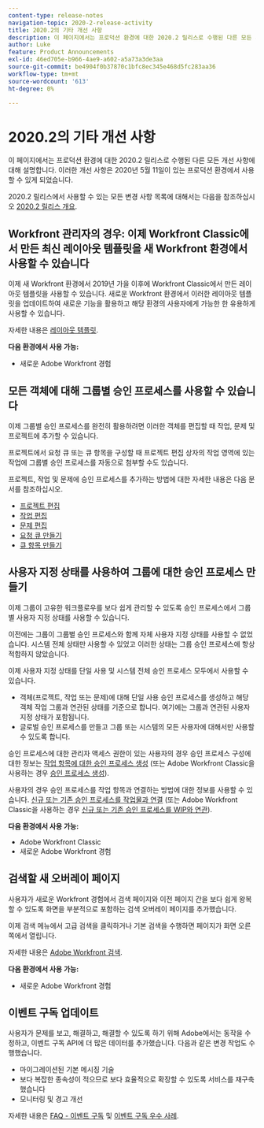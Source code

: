 ```yaml
---
content-type: release-notes
navigation-topic: 2020-2-release-activity
title: 2020.2의 기타 개선 사항
description: 이 페이지에서는 프로덕션 환경에 대한 2020.2 릴리스로 수행된 다른 모든 개선 사항에 대해 설명합니다. 이러한 개선 사항은 2020년 5월 11일이 있는 프로덕션 환경에서 사용할 수 있게 되었습니다.
author: Luke
feature: Product Announcements
exl-id: 46ed705e-b966-4ae9-a602-a5a73a3de3aa
source-git-commit: be4904f0b37870c1bfc8ec345e468d5fc283aa36
workflow-type: tm+mt
source-wordcount: '613'
ht-degree: 0%

---
```


# 2020.2의 기타 개선 사항

이 페이지에서는 프로덕션 환경에 대한 2020.2 릴리스로 수행된 다른 모든 개선 사항에 대해 설명합니다. 이러한 개선 사항은 2020년 5월 11일이 있는 프로덕션 환경에서 사용할 수 있게 되었습니다.

2020.2 릴리스에서 사용할 수 있는 모든 변경 사항 목록에 대해서는 다음을 참조하십시오 [2020.2 릴리스 개요](../../../product-announcements/product-releases/2020.2.-release-activity/2020.2-release-overview.md).

## Workfront 관리자의 경우: 이제 Workfront Classic에서 만든 최신 레이아웃 템플릿을 새 Workfront 환경에서 사용할 수 있습니다

이제 새 Workfront 환경에서 2019년 가을 이후에 Workfront Classic에서 만든 레이아웃 템플릿을 사용할 수 있습니다. 새로운 Workfront 환경에서 이러한 레이아웃 템플릿을 업데이트하여 새로운 기능을 활용하고 해당 환경의 사용자에게 가능한 한 유용하게 사용할 수 있습니다.

자세한 내용은 [레이아웃 템플릿](../../../administration-and-setup/customize-workfront/use-layout-templates/use-layout-templates-customize-ui.md).

**다음 환경에서 사용 가능:**

* 새로운 Adobe Workfront 경험

## 모든 객체에 대해 그룹별 승인 프로세스를 사용할 수 있습니다

이제 그룹별 승인 프로세스를 완전히 활용하려면 이러한 객체를 편집할 때 작업, 문제 및 프로젝트에 추가할 수 있습니다.

프로젝트에서 요청 큐 또는 큐 항목을 구성할 때 프로젝트 편집 상자의 작업 영역에 있는 작업에 그룹별 승인 프로세스를 자동으로 첨부할 수도 있습니다.

프로젝트, 작업 및 문제에 승인 프로세스를 추가하는 방법에 대한 자세한 내용은 다음 문서를 참조하십시오.

* [프로젝트 편집](../../../manage-work/projects/manage-projects/edit-projects.md)
* [작업 편집](../../../manage-work/tasks/manage-tasks/edit-tasks.md)
* [문제 편집](../../../manage-work/issues/manage-issues/edit-issues.md)
* [요청 큐 만들기](../../../manage-work/requests/create-and-manage-request-queues/create-request-queue.md)
* [큐 항목 만들기](../../../manage-work/requests/create-and-manage-request-queues/create-queue-topics.md)

## 사용자 지정 상태를 사용하여 그룹에 대한 승인 프로세스 만들기

이제 그룹이 고유한 워크플로우를 보다 쉽게 관리할 수 있도록 승인 프로세스에서 그룹별 사용자 지정 상태를 사용할 수 있습니다.

이전에는 그룹이 그룹별 승인 프로세스와 함께 자체 사용자 지정 상태를 사용할 수 없었습니다. 시스템 전체 상태만 사용할 수 있었고 이러한 상태는 그룹 승인 프로세스에 항상 적합하지 않았습니다.

이제 사용자 지정 상태를 단일 사용 및 시스템 전체 승인 프로세스 모두에서 사용할 수 있습니다.

* 객체(프로젝트, 작업 또는 문제)에 대해 단일 사용 승인 프로세스를 생성하고 해당 객체 작업 그룹과 연관된 상태를 기준으로 합니다. 여기에는 그룹과 연관된 사용자 지정 상태가 포함됩니다.
* 글로벌 승인 프로세스를 만들고 그룹 또는 시스템의 모든 사용자에 대해서만 사용할 수 있도록 합니다.

승인 프로세스에 대한 관리자 액세스 권한이 있는 사용자의 경우 승인 프로세스 구성에 대한 정보는 [작업 항목에 대한 승인 프로세스 생성](../../../administration-and-setup/customize-workfront/configure-approval-milestone-processes/create-approval-processes.md) (또는 Adobe Workfront Classic을 사용하는 경우 [승인 프로세스 생성](https://one.workfront.com/s/article/Creating-Approval-Processes-1001577410)).

사용자의 경우 승인 프로세스를 작업 항목과 연결하는 방법에 대한 정보를 사용할 수 있습니다. [신규 또는 기존 승인 프로세스를 작업물과 연결](../../../review-and-approve-work/manage-approvals/associate-approval-with-work.md) (또는 Adobe Workfront Classic을 사용하는 경우 [신규 또는 기존 승인 프로세스를 WIP와 연관](https://one.workfront.com/s/article/Associating-a-New-or-Existing-Approval-Process-with-Work-708455630)).

**다음 환경에서 사용 가능:**

* Adobe Workfront Classic
* 새로운 Adobe Workfront 경험

## 검색할 새 오버레이 페이지

사용자가 새로운 Workfront 경험에서 검색 페이지와 이전 페이지 간을 보다 쉽게 왕복할 수 있도록 화면을 부분적으로 포함하는 검색 오버레이 페이지를 추가했습니다.

이제 검색 메뉴에서 고급 검색을 클릭하거나 기본 검색을 수행하면 페이지가 화면 오른쪽에서 열립니다.

자세한 내용은 [Adobe Workfront 검색](../../../workfront-basics/navigate-workfront/search/search-workfront.md).

**다음 환경에서 사용 가능:**

* 새로운 Adobe Workfront 경험

## 이벤트 구독 업데이트

사용자가 문제를 보고, 해결하고, 해결할 수 있도록 하기 위해 Adobe에서는 동작을 수정하고, 이벤트 구독 API에 더 많은 데이터를 추가했습니다. 다음과 같은 변경 작업도 수행했습니다.

* 마이그레이션된 기본 메시징 기술
* 보다 복잡한 종속성이 적으므로 보다 효율적으로 확장할 수 있도록 서비스를 재구축했습니다
* 모니터링 및 경고 개선

자세한 내용은 [FAQ - 이벤트 구독](../../../wf-api/general/event-subs-faq.md) 및 [이벤트 구독 우수 사례](../../../wf-api/general/event-sub-best-practice.md).

